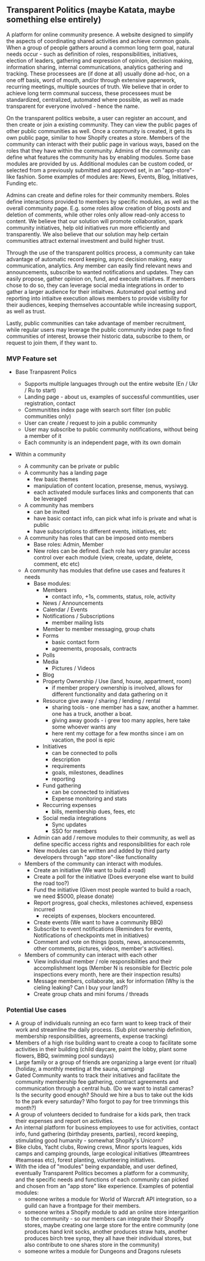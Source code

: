 ## Transparent Politics (maybe Katata, maybe something else entirely)


A platform for online community presence. A website designed to simplify the aspects of coordinating shared activities and achieve common goals.
When a group of people gathers around a common long term goal, natural needs occur - such as definition of roles, responsibilities, initiatives, election of leaders, gathering and expression of opinion, decision making, information sharing, internal communications, analytics gathering and tracking. These processees are (if done at all) usually done ad-hoc, on a one off basis, word of mouth, and/or through extensive paperwork, recurring meetings, multiple sources of truth. We believe that in order to achieve long term communal success, these processees must be standardized, centralized, automated where possible, as well as made transparent for everyone involved - hence the name. 

On the transparent politics website, a user can register an account, and then create or join a existing community. They can view the public pages of other public communities as well. Once a community is created, it gets its own public page, similar to how Shopify creates a store. Members of the community can interact with their public page in various ways, based on the roles that they have within the community. 
Admins of the community can define what features the community has by enabling modules. Some base modules are provided by us. Additional modules can be custom coded, or selected from a previously submitted and approved set, in an "app-store"-like fashion. Some examples of modules are: News, Events, Blog, Initiatives, Funding etc. 

Admins can create and define roles for their community members. Roles define interactions provided to members by specific modules, as well as the overall community page. E.g. some roles allow creation of blog posts and deletion of comments, while other roles only allow read-only access to content.
We believe that our solution will promote collaboration, spark community initiatives, help old initiatives run more efficiently and transparently. We also believe that our solution may help certain communities attract external investment and build higher trust.

Through the use of the transparent politics process, a community can take advantage of automatic record keeping, async decision making, easy communication, analytics. Any member can easily find relevant news and announcements, subscribe to wanted notifications and updates. They can easily propose, gather opinion on, fund, and execute intiaitves. If members chose to do so, they can leverage social media integrations in order to gather a larger audience for their intiaitves. Automated goal setting and reporting into intiaitve execution allows members to provide visibility for their audiences, keeping themselves accountable while increasing support, as well as trust. 

Lastly, public communities can take advantage of member recruitment, while regular users may leverage the public community index page to find communities of interest, browse their historic data, subscribe to them, or request to join them, if they want to.


### MVP Feature set

- Base Tranpasrent Polics
	- Supports multiple languages through out the entire website (En / Ukr / Ru to start)
	- Landing page - about us, examples of successful communtities, user registration, contact
	- Communitites index page with search sort filter (on public communities only)
	- User can create / request to join a public community
	- User may subscribe to public community notifications, without being a member of it
	- Each community is an independent page, with its own domain
	
- Within a community
	- A community can be private or public
	- A community has a landing page 
		- few basic themes
		- manipulation of content location, presense, menus, wysiwyg.
		- each activated module surfaces links and components that can be leveraged
	- A community has members
		- can be invited
		- have basic contact info, can pick what info is private and what is public
		- have subscriptions to different events, initiatives, etc
	- A community has roles that can be imposed onto members
		- Base roles: Admin, Member
		- New roles can be defined. Each role has very granular access control over each module (view, create, update, delete, comment, etc etc)
	- A community has modules that define use cases and features it needs
		- Base modules:
			- Members
				- contact info, +1s, comments, status, role, activity
			- News / Announcements
			- Calendar / Events
			- Notifications / Subscriptions
				- member mailing lists
			- Member to member messaging, group chats
			- Forms
				- basic contact form
				- agreements, proposals, contracts
			- Polls
			- Media
				- Pictures / Videos
			- Blog
			- Property Ownership / Use (land, house, appartment, room)
				- if member propery ownership is involved, allows for different functionality and data gathering on it
			- Resource give away / sharing / lending / rental  
				- sharing tools - one member has a saw, another a hammer. one has a truck, another a boat.
				- giving away goods - i grew too many apples, here take some whoever wants any 
				- here rent my cottage for a few months since i am on vacation, the pool is epic
			- Initiatives
				- can be connected to polls
				- description
				- requirements
				- goals, milestones, deadlines
				- reporting
			- Fund gathering
				- can be connected to initiatives
				- Expense monitoring and stats
			- Reccurring expenses
				- bills, membership dues, fees, etc
			- Social media integrations
				- Sync updates
				- SSO for members
		- Admin can add  / remove modules to their community, as well as define specific access rights and responsibilities for each role
		- New modules can be written and added by third party developers through "app store"-like functionality
	- Members of the community can interact with modules. 
		- Create an initiative (We want to build a road)
		- Create a poll for the initiative (Does everyone else want to build the road too?)
		- Fund the initiative (Given most people wanted to build a roach, we need $5000, please donate)
		- Report progress, goal checks, milestones achieved, expensess incurred
			- receipts of expenses, blockers encountered.
		- Create events (We want to have a community BBQ)
		- Subscribe to event notifications (Reminders for events, Notifications of checkpoints met in initiatives)
		- Comment and vote on things (posts, news, annoucenemnts, other comments, pictures, videos, member's activities).
	- Members of community can interact with each other
		- View individual member / role responsibilities and their accomplishment logs (Member N is resonsible for Electric pole inspections every month, here are their inspection results)
		- Message members, collaborate, ask for information (Why is the cieling leaking? Can I buy your land?)
		- Create group chats and mini forums / threads


### Potential Use cases

- A group of individuals running an eco farm want to keep track of their work and streamline the daily process. (Sub plot ownership definition, membership responsibilities, agreements, expense tracking)
- Members of a high rise building want to create a coop to facilitate some activities in their building (child daycare, paint the lobby, plant some flowers, BBQ, swimming pool sundays)
- Large family or a group of friends are organizing a large event (or ritual) (holiday, a monthly meeting at the sauna, camping)
- Gated Community wants to track their initiatives and facilitate the community membership fee gathering, contract agreements and communication through a central hub. (Do we want to install cameras? Is the security good enough? Should we hire a bus to take out the kids to the park every saturday? Who forgot to pay for tree trimmings this month?)
- A group of volunteers decided to fundraise for a kids park, then track their expenses and report on activities.
- An internal platform for business employees to use for activities, contact info, fund gathering (birthday presents, parties), record keeping, stimulating good humanity - somewhat Shopify's Unicorn?
- Bike clubs, Yacht clubs, Rowing crews, Minor sports leagues, kids camps and camping grounds, large ecological initiatives (#teamtrees #teamseas etc), forest planting, volunteering initiatives.
- With the idea of "modules" being expandable, and user defined, eventually Transparent Politics becomes a platform for a community, and the specific needs and functions of each community can picked and chosen from an "app store" like experience. 
	Examples of potential modules:
	- someone writes a module for World of Warcraft API integration, so a guild can have a frontpage for their members. 
	- someone writes a Shopify module to add an online store intergarition to the community - so our members can integrate their Shopify stores, maybe creating one large store for the entire community (one produces hand knit socks, another produces straw hats, another produces birch tree syrop, they all have their individual stores, but also contribute to one shares store in the community) 
	- someone writes a module for Dungeons and Dragons rulesets





